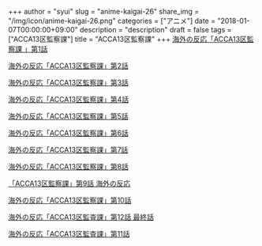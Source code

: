 +++
author = "syui"
slug = "anime-kaigai-26"
share_img = "/img/icon/anime-kaigai-26.png"
categories = ["アニメ"]
date = "2018-01-07T00:00:00+09:00"
description = "description"
draft = false
tags = ["ACCA13区監察課"]
title = "ACCA13区監察課"
+++
<a href="http://honyakutyuihou.hatenablog.com/entry/2017/01/11/105108" rel="nofollow" target="_blank" title="海外の反応「ACCA13区監察課 」第1話">海外の反応「ACCA13区監察課 」第1話</a>

<a href="http://honyakutyuihou.hatenablog.com/entry/2017/01/18/154633" rel="nofollow" target="_blank" title="海外の反応「ACCA13区監察課」第2話">海外の反応「ACCA13区監察課」第2話</a>

<a href="http://honyakutyuihou.hatenablog.com/entry/2017/01/25/135945" rel="nofollow" target="_blank" title="海外の反応「ACCA13区監察課」第3話">海外の反応「ACCA13区監察課」第3話</a>

<a href="http://honyakutyuihou.hatenablog.com/entry/2017/02/01/102425" rel="nofollow" target="_blank" title="海外の反応「ACCA13区監察課」第4話">海外の反応「ACCA13区監察課」第4話</a>

<a href="http://honyakutyuihou.hatenablog.com/entry/2017/02/08/103326" rel="nofollow" target="_blank" title="海外の反応「ACCA13区監察課」第5話">海外の反応「ACCA13区監察課」第5話</a>

<a href="http://honyakutyuihou.hatenablog.com/entry/2017/02/15/105920" rel="nofollow" target="_blank" title="海外の反応「ACCA13区監察課」第6話">海外の反応「ACCA13区監察課」第6話</a>

<a href="http://honyakutyuihou.hatenablog.com/entry/2017/02/22/173452" rel="nofollow" target="_blank" title="海外の反応「ACCA13区監察課」第7話">海外の反応「ACCA13区監察課」第7話</a>

<a href="http://honyakutyuihou.hatenablog.com/entry/2017/03/03/230751" rel="nofollow" target="_blank" title=" 海外の反応「ACCA13区監察課」第8話"> 海外の反応「ACCA13区監察課」第8話</a>

<a href="http://honyakutyuihou.hatenablog.com/entry/2017/03/08/154107" rel="nofollow" target="_blank" title="「ACCA13区監察課」第9話 海外の反応">「ACCA13区監察課」第9話 海外の反応</a>

<a href="http://honyakutyuihou.hatenablog.com/entry/2017/03/15/095702" rel="nofollow" target="_blank" title="海外の反応「ACCA13区監察課」第10話">海外の反応「ACCA13区監察課」第10話</a>

<a href="http://honyakutyuihou.hatenablog.com/entry/2017/03/31/092638" rel="nofollow" target="_blank" title="海外の反応「ACCA13区監査課」第12話 最終話">海外の反応「ACCA13区監査課」第12話 最終話</a>


<a href="http://honyakutyuihou.hatenablog.com/entry/2017/03/22/105429" rel="nofollow" target="_blank" title="海外の反応「ACCA13区監査課」第11話">海外の反応「ACCA13区監査課」第11話</a>

